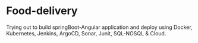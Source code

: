 # Food-delivery
Trying out to build springBoot-Angular application and deploy using Docker, Kubernetes, Jenkins, ArgoCD, Sonar, Junit, SQL-NOSQL &amp; Cloud.
